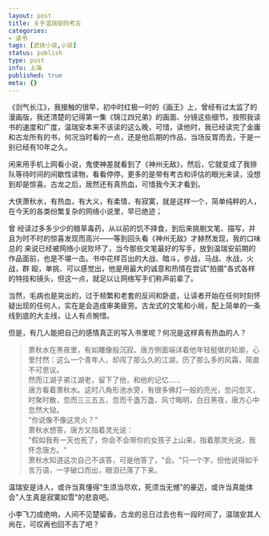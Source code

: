 ```yaml
---
layout: post
title: 关于温瑞安的考古
categories:
- 读书 
tags: [武侠小说,小说]
status: publish
type: post
info: 上海
published: true
meta: {}
---
```


《剑气长江》，我接触的很早，初中时红极一时的《画王》上，曾经有过太监了的漫画版，我还清楚的记得第一集《锦江四兄弟》的画面、分镜这些细节。按照我读 书的速度和广度，温瑞安本来不该读的这么晚，可惜，读他时，我已经读完了金庸和古龙所有的书，何况当时看的一点，还是他后期的作品，当场反胃而去，于是一 别已经有10年之久。

闲来用手机上网看小说，鬼使神差就看到了《神州无敌》，然后，它就变成了我排队等待时间的间歇性读物，看看停停，更多的是带有考古和评估的眼光来读，没想到却是惊喜。古龙之后，居然还有真热血，可惜我今天才看到。

大侠萧秋水，有热血，有大义，有柔情，有寂寞，就是这样一个，简单纯粹的人，在今天的各类纷繁复杂的网络小说里，早已绝迹；

曾 经读过多多少少的粮草毒药，从以前的饥不择食，到后来挑剔文笔、描写，并且为时不时的惊喜发现而高兴——等到回头看《神州无敌》才赫然发现，我的口味总的 来说已经被网络小说败坏了，当今那些文笔最好的写手，放到温瑞安前期的作品面前，也是不堪一击。书中花样百出的大战、暗斗，步战，马战、水战，火战，群 殴，单挑、可以感觉出，他是用最大的诚意和热情在尝试"拍摄"各式各样的特技和镜头，但这一点，就足以让网络写手们称声前辈了。

当然，毛病也是突出的，过于频繁和老套的反间和卧底，让读者开始在任何时刻怀疑出现的任何人，实在是会造成审美疲劳。古龙式的文笔和小局，配上简单的一条线到底的大主线，让人有点惋惜。

但是，有几人能把自己的感情真正的写入书里呢？何况是这样真有热血的人？

>萧秋水在黑夜里，有如雕像般沉寂。唐方侧面端详着他年轻挺做的轮廓，心里忖然：这么一个青年人，却闯了那么久的江湖，历了那么多的风霜，简直不可思议。    
>然而江湖子弟江湖老，留下了他，和他的记忆……    
>唐方看着萧秋水。这时八角形池水旁，有很多佛灯一般的亮光，忽闪忽灭，时聚时散，忽而三三五五，忽而千盏万盏，风寸晦明，白日黑夜，唐方心中忽然大恸。    
>"你说像不像这灵火？"    
>萧秋水想答，唐方又指着灵光说：    
>"假如我有一天也死了，你会不会带你的女孩子上山来，指着那灵光说，我怀念唐方。"    
>萧秋水知道这次自己不该答，可是他答了，"会。"只一个字，但他说得如千言万语，一字破口而出，眼泪已落了下来。    

温瑞安是诗人，或许当真懂得"生须当尽欢，死须当无憾"的豪迈，或许当真能体会"人生真是寂寞如雪"的悲哀吧。

小李飞刀成绝响，人间不见楚留香。古龙的忌日过去也有一段时间了，温瑞安其人尚在，可叹再也回不去了吧？

